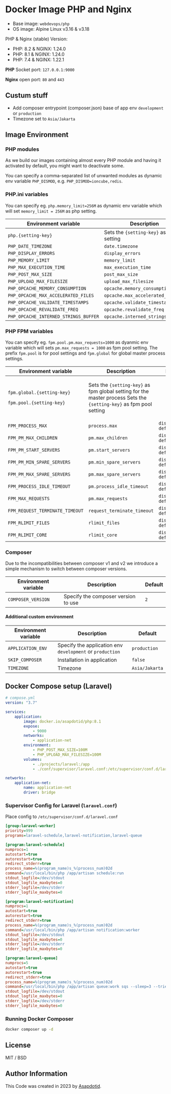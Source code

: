 # Docker Image PHP and Nginx

-   Base image: `webdevops/php`
-   OS image: Alpine Linux v3.16 & v3.18

PHP & Nginx (stable) Version:

-   PHP: 8.2 & NGINX: 1.24.0
-   PHP: 8.1 & NGINX: 1.24.0
-   PHP: 7.4 & NGINX: 1.22.1

**PHP** Socket port: `127.0.0.1:9000`

**Nginx** open port: `80` and `443`

## Custum stuff

-   Add composer entrypoint (composer.json) base of app env `development` or `production`
-   Timezone set to `Asia/Jakarta`

## Image Environment

### PHP modules

As we build our images containing almost every PHP module and having it
activated by default, you might want to deactivate some.

You can specify a comma-separated list of unwanted modules as dynamic
env variable `PHP_DISMOD`, e.g. `PHP_DISMOD=ioncube,redis`.

### PHP.ini variables

You can specify eg. `php.memory_limit=256M` as dynamic env variable
which will set `memory_limit = 256M` as php setting.

| Environment variable                  | Description                             | Default   |
| ------------------------------------- | --------------------------------------- | --------- |
| `php.{setting-key}`                   | Sets the `{setting-key}` as php setting |           |
| `PHP_DATE_TIMEZONE`                   | `date.timezone`                         | `UTC`     |
| `PHP_DISPLAY_ERRORS`                  | `display_errors`                        | `0`       |
| `PHP_MEMORY_LIMIT`                    | `memory_limit`                          | `512M`    |
| `PHP_MAX_EXECUTION_TIME`              | `max_execution_time`                    | `300`     |
| `PHP_POST_MAX_SIZE`                   | `post_max_size`                         | `50M`     |
| `PHP_UPLOAD_MAX_FILESIZE`             | `upload_max_filesize`                   | `50M`     |
| `PHP_OPCACHE_MEMORY_CONSUMPTION`      | `opcache.memory_consumption`            | `256`     |
| `PHP_OPCACHE_MAX_ACCELERATED_FILES`   | `opcache.max_accelerated_files`         | `7963`    |
| `PHP_OPCACHE_VALIDATE_TIMESTAMPS`     | `opcache.validate_timestamps`           | `default` |
| `PHP_OPCACHE_REVALIDATE_FREQ`         | `opcache.revalidate_freq`               | `default` |
| `PHP_OPCACHE_INTERNED_STRINGS_BUFFER` | `opcache.interned_strings_buffer`       | `16`      |

### PHP FPM variables

You can specify eg. `fpm.pool.pm.max_requests=1000` as dyanmic env
variable which will sets `pm.max_requests = 1000` as fpm pool setting.
The prefix `fpm.pool` is for pool settings and `fpm.global` for global
master process settings.

<table>
<thead>
<tr class="header">
<th>Environment variable</th>
<th>Description</th>
<th>Default</th>
</tr>
</thead>
<tbody>
<tr class="odd">
<td><p><code>fpm.global.{setting-key}</code></p>
<p><code>fpm.pool.{setting-key}</code></p></td>
<td><p>Sets the <code>{setting-key}</code> as fpm global setting for the
master process Sets the <code>{setting-key}</code> as fpm pool
setting</p></td>
<td></td>
</tr>
<tr class="even">
<td><code>FPM_PROCESS_MAX</code></td>
<td><code>process.max</code></td>
<td><code>distribution default</code></td>
</tr>
<tr class="odd">
<td><code>FPM_PM_MAX_CHILDREN</code></td>
<td><code>pm.max_children</code></td>
<td><code>distribution default</code></td>
</tr>
<tr class="even">
<td><code>FPM_PM_START_SERVERS</code></td>
<td><code>pm.start_servers</code></td>
<td><code>distribution default</code></td>
</tr>
<tr class="odd">
<td><code>FPM_PM_MIN_SPARE_SERVERS</code></td>
<td><code>pm.min_spare_servers</code></td>
<td><code>distribution default</code></td>
</tr>
<tr class="even">
<td><code>FPM_PM_MAX_SPARE_SERVERS</code></td>
<td><code>pm.max_spare_servers</code></td>
<td><code>distribution default</code></td>
</tr>
<tr class="odd">
<td><code>FPM_PROCESS_IDLE_TIMEOUT</code></td>
<td><code>pm.process_idle_timeout</code></td>
<td><code>distribution default</code></td>
</tr>
<tr class="even">
<td><code>FPM_MAX_REQUESTS</code></td>
<td><code>pm.max_requests</code></td>
<td><code>distribution default</code></td>
</tr>
<tr class="odd">
<td><code>FPM_REQUEST_TERMINATE_TIMEOUT</code></td>
<td><code>request_terminate_timeout</code></td>
<td><code>distribution default</code></td>
</tr>
<tr class="even">
<td><code>FPM_RLIMIT_FILES</code></td>
<td><code>rlimit_files</code></td>
<td><code>distribution default</code></td>
</tr>
<tr class="odd">
<td><code>FPM_RLIMIT_CORE</code></td>
<td><code>rlimit_core</code></td>
<td><code>distribution default</code></td>
</tr>
</tbody>
</table>

### Composer

Due to the incompatibilities between composer v1 and v2 we introduce a
simple mechanism to switch between composer versions.

| Environment variable | Description                         | Default |
| -------------------- | ----------------------------------- | ------- |
| `COMPOSER_VERSION`   | Specify the composer version to use | `2`     |

#### Additional custom environment

| Environment variable | Description                                               | Default        |
| -------------------- | --------------------------------------------------------- | -------------- |
| `APPLICATION_ENV`    | Specify the application env `development` or `production` | `production`   |
| `SKIP_COMPOSER`      | Installation in application                               | `false`        |
| `TIMEZONE`           | Timezone                                                  | `Asia/Jakarta` |

## Docker Compose setup (Laravel)

```yaml
# compose.yml
version: "3.7"

services:
    application:
        image: docker.io/asapdotid/php:8.1
        expose:
            - 9000
        networks:
            - application-net
        environment:
            - PHP_POST_MAX_SIZE=100M
            - PHP_UPLOAD_MAX_FILESIZE=100M
        volumes:
            - ./projects/laravel:/app
            - ./conf/supervisor/laravel.conf:/etc/supervisor/conf.d/laravel.conf

networks:
    application-net:
        name: application-net
        driver: bridge
```

### Supervisor Config for Laravel (`laravel.conf`)

Place config to `/etc/supervisor/conf.d/laravel.conf`

```ini
[group:laravel-worker]
priority=999
programs=laravel-schedule,laravel-notification,laravel-queue

[program:laravel-schedule]
numprocs=1
autostart=true
autorestart=true
redirect_stderr=true
process_name=%(program_name)s_%(process_num)02d
command=/usr/local/bin/php /app/artisan schedule:run
stdout_logfile=/dev/stdout
stdout_logfile_maxbytes=0
stderr_logfile=/dev/stderr
stderr_logfile_maxbytes=0

[program:laravel-notification]
numprocs=1
autostart=true
autorestart=true
redirect_stderr=true
process_name=%(program_name)s_%(process_num)02d
command=/usr/local/bin/php /app/artisan notification:worker
stdout_logfile=/dev/stdout
stdout_logfile_maxbytes=0
stderr_logfile=/dev/stderr
stderr_logfile_maxbytes=0

[program:laravel-queue]
numprocs=5
autostart=true
autorestart=true
redirect_stderr=true
process_name=%(program_name)s_%(process_num)02d
command=/usr/local/bin/php /app/artisan queue:work sqs --sleep=3 --tries=3
stdout_logfile=/dev/stdout
stdout_logfile_maxbytes=0
stderr_logfile=/dev/stderr
stderr_logfile_maxbytes=0
```

### Running Docker Composer

```bash
docker composer up -d
```

## License

MIT / BSD

## Author Information

This Code was created in 2023 by [Asapdotid](https://github.com/asapdotid).

